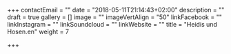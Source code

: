 +++
contactEmail = ""
date = "2018-05-11T21:14:43+02:00"
description = ""
draft = true
gallery = []
image = ""
imageVertAlign = "50"
linkFacebook = ""
linkInstagram = ""
linkSoundcloud = ""
linkWebsite = ""
title = "Heidis und Hosen.en"
weight = 7

+++
